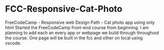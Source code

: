 # FCC-Responsive-Cat-Photo
FreeCodeCamp - Responsive web Design Path - Cat photo app using only html
Started the FreeCodeCamp front-end course from beginning.
I am planning to add each an every app or webpage we build through throughout the course.
One page will be built in the fcc and other on local using vscode.
